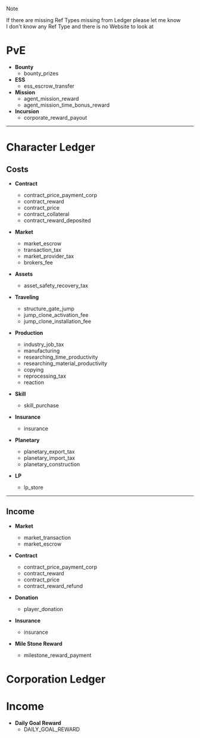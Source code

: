 > [!NOTE]
> If there are missing Ref Types missing from Ledger please let me know\
> I don't know any Ref Type and there is no Website to look at

# PvE

- **Bounty**
  - bounty_prizes
- **ESS**
  - ess_escrow_transfer
- **Mission**
  - agent_mission_reward
  - agent_mission_time_bonus_reward
- **Incursion**
  - corporate_reward_payout

<hr>

# Character Ledger

## Costs

- **Contract**

  - contract_price_payment_corp
  - contract_reward
  - contract_price
  - contract_collateral
  - contract_reward_deposited

- **Market**

  - market_escrow
  - transaction_tax
  - market_provider_tax
  - brokers_fee

- **Assets**

  - asset_safety_recovery_tax

- **Traveling**

  - structure_gate_jump
  - jump_clone_activation_fee
  - jump_clone_installation_fee

- **Production**

  - industry_job_tax
  - manufacturing
  - researching_time_productivity
  - researching_material_productivity
  - copying
  - reprocessing_tax
  - reaction

- **Skill**

  - skill_purchase

- **Insurance**

  - insurance

- **Planetary**

  - planetary_export_tax
  - planetary_import_tax
  - planetary_construction

- **LP**

  - lp_store

<hr>

## Income

- **Market**

  - market_transaction
  - market_escrow

- **Contract**

  - contract_price_payment_corp
  - contract_reward
  - contract_price
  - contract_reward_refund

- **Donation**

  - player_donation

- **Insurance**

  - insurance

- **Mile Stone Reward**

  - milestone_reward_payment

# Corporation Ledger

# Income

- **Daily Goal Reward**
  - DAILY_GOAL_REWARD
